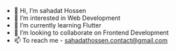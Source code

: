 - 👋 Hi, I’m sahadat Hossen
- 👀 I’m interested in Web Development
- 🌱 I’m currently learning Flutter
- 💞️ I’m looking to collaborate on Frontend Development
- 📫 To reach me - sahadathossen.contact@gmail.com


<!---
sahadat-dev/sahadat-dev is a ✨ special ✨ repository because its `README.md`
--->
